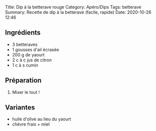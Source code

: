 Title: Dip à la betterave rouge
Category: Apéro/Dips
Tags: betterave
Summary: Recette de dip à la betterave (facile, rapide)
Date:  2020-10-26 12:46

## Ingrédients
- 3 betteraves
- 1 gousses d'ail écrasée
- 200 g de yaourt
- 2 c à c jus de citron
- 1 c à s cumin

## Préparation
1. Mixer le tout !

## Variantes
- huile d'olive au lieu du yaourt
- chèvre frais + miel
